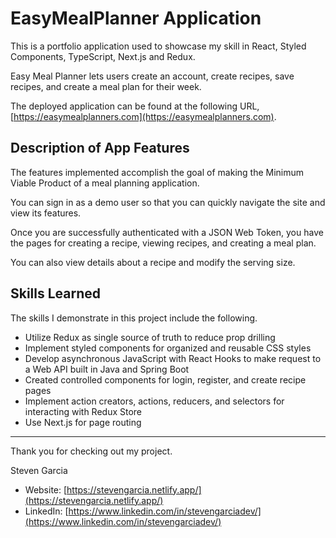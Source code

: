 # EasyMealPlanner Application

This is a portfolio application used to showcase my skill in React, Styled Components, TypeScript, Next.js and Redux.

Easy Meal Planner lets users create an account, create recipes, save recipes, and
create a meal plan for their week.

The deployed application can be found at the following URL, [https://easymealplanners.com](https://easymealplanners.com).

## Description of App Features

The features implemented accomplish the goal of making the Minimum Viable Product of a meal planning application.

You can sign in as a demo user so that you can quickly navigate the site and view its features.

Once you are successfully authenticated with a JSON Web Token, you have the pages for creating a recipe, viewing recipes, and creating a meal plan.

You can also view details about a recipe and modify the serving size.

## Skills Learned

The skills I demonstrate in this project include the following.

- Utilize Redux as single source of truth to reduce prop drilling
- Implement styled components for organized and reusable CSS styles
- Develop asynchronous JavaScript with React Hooks to make request to a Web API built in Java and Spring Boot
- Created controlled components for login, register, and create recipe pages
- Implement action creators, actions, reducers, and selectors for interacting with Redux Store
- Use Next.js for page routing

<hr >

Thank you for checking out my project.

Steven Garcia

- Website: [https://stevengarcia.netlify.app/](https://stevengarcia.netlify.app/)
- LinkedIn: [https://www.linkedin.com/in/stevengarciadev/](https://www.linkedin.com/in/stevengarciadev/)
